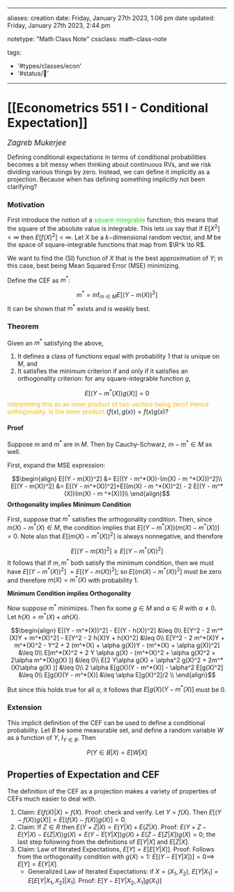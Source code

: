 ---
aliases:
creation date: Friday, January 27th 2023, 1:06 pm
date updated: Friday, January 27th 2023, 2:44 pm

notetype: "Math Class Note"
cssclass: math-class-note

tags: 
- '#types/classes/econ'
- '#status/🚧'
---

# [[Econometrics 551 I - Conditional Expectation]]
<span style = "font-size:120%"><i >Zagreb Mukerjee </i></span>



Defining conditional expectations in terms of conditional probabilities becomes a bit messy when thinking about continuous RVs, and we risk dividing various things by zero. Instead, we can define it implicitly as a projection. Because when has defining something implicitly not been clarifying?

### Motivation

First introduce the notion of a <font color=gree>square-integrable</font> function; this means that the square of the absolute value is integrable. This lets us say that if $E[X^2] < \infty$ then $E[f(X)^2] < \infty$. Let $X$ be a $k-$dimensional random vector, and $M$ be the space of square-integrable functions that map from $\R^k \to R$. 

We want to find the (SI) function of $X$ that is the best approximation of $Y$; in this case, best being Mean Squared Error (MSE) minimizing.

Define the CEF as $m^*$: 


$$ m ^* = \inf_{m \in M} E[(Y - m(X))^2] $$
It can be shown that $m^*$ exists and is weakly best. 

### Theorem

Given an $m^*$ satisfying the above, 
1) It defines a class of functions equal with probability $1$ that is unique on $M$, and 
2) It satisfies the minimum criterion if and only if it satisfies an orthogonality criterion: for any square-integrable function $g$,  

$$ E[(Y - m^*(X))g(X)] = 0$$
<font color=#F7B801>interpreting this as an inner product of two vectors being zero? Hence orthogonality. Is the inner product </font>$\langle f(x), g(x) \rangle = f(x)g(x)$?

#### Proof

Suppose $m$ and $m^*$ are in $M$. Then by Cauchy-Schwarz, $m - m^* \in M$ as well. 

First, expand the MSE expression: 

$$\begin{align}
E[(Y - m(X))^2] &= E[((Y - m^*(X))-(m(X) - m ^*(X)))^2]\\
E[(Y - m(X))^2] &= E[(Y - m^*(X))^2]+E[(m(X) - m ^*(X))^2] - 2 E[(Y - m^*(X))(m(X) - m ^*(X))]\\
\end{align}$$
**Orthogonality implies Minimum Condition**

First, suppose that $m^*$ satisfies the orthogonality condition. Then, since $m(X) - m^*(X) \in M$, the condition implies that $E[(Y - m^*(X))(m(X) - m ^*(X))]= 0$. Note also that $E[(m(X) - m ^*(X))^2]$ is always nonnegative, and therefore 

$$E[(Y - m(X))^2] \geq E[(Y - m^*(X))^2]$$
It follows that if $m, m^*$ both satisfy the minimum condition, then we must have $E[(Y - m^*(X))^2]$ $= E[(Y - m(X))^2]$; so $E[(m(X) - m ^*(X))^2]$ must be zero and therefore $m(X) = m^*(X)$ with probability $1$. 

**Minimum Condition implies Orthogonality**

Now suppose $m^*$ minimizes. Then fix some $g \in M$ and $\alpha \in R$ with $\alpha \neq 0$. Let $h(X) = m^*(X) + \alpha h(X)$. 

$$\begin{align}
E[(Y - m^*(X))^2] - E[(Y - h(X))^2] &\leq 0\\
E[Y^2 - 2 m^*(X)Y + m^*(X)^2] - E[Y^2 - 2 h(X)Y + h(X)^2] &\leq 0\\
E[Y^2 - 2 m^*(X)Y + m^*(X)^2 - Y^2 + 2 (m^*(X) + \alpha g(X))Y - (m^*(X) + \alpha g(X))^2] &\leq 0\\
E[m^*(X)^2 + 2 Y \alpha g(X) - (m^*(X)^2 + \alpha g(X)^2 + 2\alpha m^*(X)g(X) )] &\leq 0\\
E[2 Y\alpha g(X) + \alpha^2 g(X)^2 + 2m^*(X)\alpha g(X) )] &\leq 0\\
2 \alpha E[g(X)(Y - m^*(X)] - \alpha^2 E[g(X)^2] &\leq 0\\
E[g(X)(Y - m^*(X)] &\leq \alpha E[g(X)^2]/2 \\
\end{align}$$

But since this holds true for all $\alpha$, it follows that $E[g(X)(Y - m^*(X)]$ must be $0$. 


### Extension

This implicit definition of the CEF can be used to define a conditional probability. Let $B$ be some measurable set, and define a random variable $W$ as a function of $Y$, $I_{Y \in B}$. Then 

$$P(Y \in B |X) = E[W|X]$$


## Properties of Expectation and CEF

The definition of the CEF as a projection makes a variety of properties of CEFs much easier to deal with.

1) Claim: $E(f(X)|X) = f(X)$. Proof: check and verify. Let $Y = f(X)$. Then $E[(Y - f(X))g(X)] = E[(f(X) - f(X))g(X)] = 0$. 
2) Claim: If $Z \in R$ then $E(Y + Z |X) = E(Y|X) + E(Z|X)$. Proof: $E(Y + Z - E(Y|X) - E(Z|X))g(X) = E(Y - E[Y|X])g(X) + E(Z - E[Z|X])g(X) = 0$; the last step following from the definitions of $E[Y|X]$ and $E[Z|X]$. 
3) Claim: Law of Iterated Expectations, $E[Y] = E[E[Y|X]]$. Proof: Follows from the orthogonality condition with $g(X) = 1$: $E[(Y - E[Y|X])] = 0 \implies$ $E[Y] = E[Y|X]$. 
	- Generalized Law of Iterated Expectations: if $X = (X_1, X_2)$, $E[Y|X_1] = E[E[Y|X_1, X_2]|X_1]$. Proof: $E[Y - E[Y|X_2, X_1]g(X_1)]$
